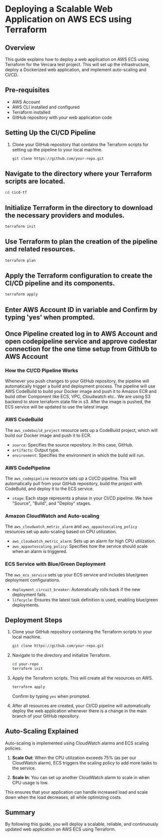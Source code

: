 # Deploying a Scalable Web Application on AWS ECS using Terraform

## Overview

This guide explains how to deploy a web application on AWS ECS using Terraform for the Vercara test project. This will set up the infrastructure, deploy a Dockerized web application, and implement auto-scaling and CI/CD.

## Pre-requisites

- AWS Account
- AWS CLI installed and configured
- Terraform installed
- GitHub repository with your web application code


## Setting Up the CI/CD Pipeline

1. Clone your GitHub repository that contains the Terraform scripts for setting up the pipeline to your local machine.

   ```bash
   git clone https://github.com/your-repo.git
   ```

## Navigate to the directory where your Terraform scripts are located.
   ```bash
   cd cicd-tf
   ```

## Initialize Terraform in the directory to download the necessary providers and modules.

   ```bash
   terraform init
   ```
## Use Terraform to plan the creation of the pipeline and related resources.
      
   ```bash
   terraform plan
   ```
## Apply the Terraform configuration to create the CI/CD pipeline and its components.

   ```bash
   terraform apply
   ```
## Enter AWS Account ID in variable and Confirm by typing 'yes' when prompted.

## Once Pipeline created log in to AWS Account and open codepipeline service and approve codestar connection for the one time setup from GithUb to AWS Account   
### How the CI/CD Pipeline Works
Whenever you push changes to your GitHub repository, the pipeline will automatically trigger a build and deployment process.
The pipeline will use AWS CodeBuild to build your Docker image and push it to Amazon ECR and build other Component like ECS, VPC, Cloudwatch etc..
We are using S3 backend to store terraform state file in s3.
After the image is pushed, the ECS service will be updated to use the latest image.
  
   

### AWS CodeBuild

The `aws_codebuild_project` resource sets up a CodeBuild project, which will build our Docker image and push it to ECR.

- `source`: Specifies the source repository. In this case, GitHub.
- `artifacts`: Output type.
- `environment`: Specifies the environment in which the build will run.

### AWS CodePipeline

The `aws_codepipeline` resource sets up a CI/CD pipeline. This will automatically pull from your GitHub repository, build the project with CodeBuild, and deploy it to the ECS service.

- `stage`: Each stage represents a phase in your CI/CD pipeline. We have "Source", "Build", and "Deploy" stages.

### Amazon CloudWatch and Auto-scaling

The `aws_cloudwatch_metric_alarm` and `aws_appautoscaling_policy` resources set up auto-scaling based on CPU utilization.

- `aws_cloudwatch_metric_alarm`: Sets up an alarm for high CPU utilization.
- `aws_appautoscaling_policy`: Specifies how the service should scale when an alarm is triggered.

### ECS Service with Blue/Green Deployment

The `aws_ecs_service` sets up your ECS service and includes blue/green deployment configurations.

- `deployment_circuit_breaker`: Automatically rolls back if the new deployment fails.
- `lifecycle`: Ensures the latest task definition is used, enabling blue/green deployments.

## Deployment Steps

1. Clone your GitHub repository containing the Terraform scripts to your local machine.

    ```bash
    git clone https://github.com/your-repo.git
    ```

2. Navigate to the directory and initialize Terraform.

    ```bash
    cd your-repo
    terraform init
    ```

3. Apply the Terraform scripts. This will create all the resources on AWS.

    ```bash
    terraform apply
    ```

    Confirm by typing `yes` when prompted.

4. After all resources are created, your CI/CD pipeline will automatically deploy the web application whenever there is a change in the main branch of your GitHub repository.

## Auto-Scaling Explained

Auto-scaling is implemented using CloudWatch alarms and ECS scaling policies.

1. **Scale Out**: When the CPU utilization exceeds 75% (as per our CloudWatch alarm), ECS triggers the scaling policy to add more tasks to the service.
  
2. **Scale In**: You can set up another CloudWatch alarm to scale in when CPU usage is low.

This ensures that your application can handle increased load and scale down when the load decreases, all while optimizing costs.

## Summary

By following this guide, you will deploy a scalable, reliable, and continuously updated web application on AWS ECS using Terraform.